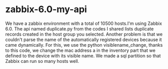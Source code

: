 # zabbix-6.0-my-api
We have a zabbix environment with a total of 10500 hosts.I'm using Zabbix 6.0.
The api named duplicate.py from the codes I shared lists duplicate records created in the host group you selected.
Another problem is that we couldn't parse the name of the automatically registered devices because it came dynamically. For this, we use the python visiblename_change, thanks to this code, we change the mac address a in the inventory part that we defined to the device with its visible name.
We made a sql partition so that Zabbix can run so many hosts well.
